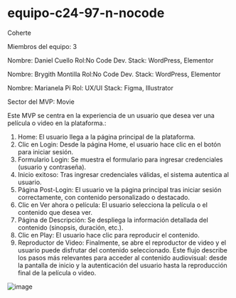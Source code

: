 # equipo-c24-97-n-nocode

Coherte

Miembros del equipo: 3

Nombre: Daniel Cuello
Rol:No Code Dev.
Stack: WordPress, Elementor

Nombre: Brygith Montilla
Rol:No Code Dev.
Stack: WordPress, Elementor

Nombre: Marianela Pi
Rol: UX/UI
Stack: Figma, Illustrator

Sector del MVP: Movie

Este MVP se centra en la experiencia de un usuario que desea ver una película o video en la plataforma.:
1.	Home: El usuario llega a la página principal de la plataforma.
2.	Clic en Login: Desde la página Home, el usuario hace clic en el botón para iniciar sesión.
3.	Formulario Login: Se muestra el formulario para ingresar credenciales (usuario y contraseña).
4.	Inicio exitoso: Tras ingresar credenciales válidas, el sistema autentica al usuario.
5.	Página Post-Login: El usuario ve la página principal tras iniciar sesión correctamente, con contenido personalizado o destacado.
6.	Clic en Ver ahora o película: El usuario selecciona la película o el contenido que desea ver.
7.	Página de Descripción: Se despliega la información detallada del contenido (sinopsis, duración, etc.).
8.	Clic en Play: El usuario hace clic para reproducir el contenido.
9.	Reproductor de Video: Finalmente, se abre el reproductor de video y el usuario puede disfrutar del contenido seleccionado.
Este flujo describe los pasos más relevantes para acceder al contenido audiovisual: desde la pantalla de inicio y la autenticación del usuario hasta la reproducción final de la película o video.

![image](https://github.com/user-attachments/assets/228b468b-7928-40dc-aa12-b8c362950e42)

